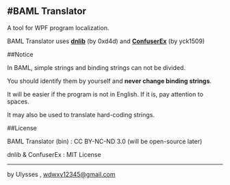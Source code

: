 
#BAML Translator
---
A tool for WPF program localization.

BAML Translator uses [**dnlib**](https://github.com/0xd4d/dnlib) (by 0xd4d) and [**ConfuserEx**](https://github.com/yck1509/ConfuserEx) (by yck1509)

##Notice

In BAML, simple strings and binding strings can not be divided.

You should identify them by yourself and **never change binding strings**.

It will be easier if the program is not in English. If it is, pay attention to spaces.

It may also be used to translate hard-coding strings.

##License

BAML Translator (bin) : CC BY-NC-ND 3.0 (will be open-source later)

dnlib & ConfuserEx : MIT License
 


---
by Ulysses , wdwxy12345@gmail.com
